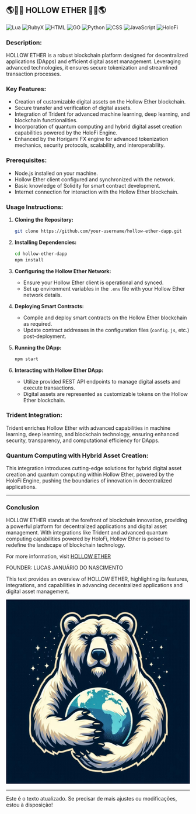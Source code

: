 ## 🌎👨‍💻 HOLLOW ETHER 👨‍💻🌎
![Lua](https://img.shields.io/badge/lua-%232C2D72.svg?style=for-the-badge&logo=lua&logoColor=white)
![RubyX](https://img.shields.io/badge/rubyX-%23CC342D.svg?style=for-the-badge&logo=rubyX&logoColor=white)
![HTML](https://img.shields.io/badge/html5-%23E34F26.svg?style=for-the-badge&logo=html5&logoColor=white)
![GO](https://img.shields.io/badge/go-%2300ADD8.svg?style=for-the-badge&logo=go&logoColor=white)
![Python](https://img.shields.io/badge/python-%233776AB.svg?style=for-the-badge&logo=python&logoColor=white)
![CSS](https://img.shields.io/badge/css3-%231572B6.svg?style=for-the-badge&logo=css3&logoColor=white)
![JavaScript](https://img.shields.io/badge/javascript-%23F7DF1E.svg?style=for-the-badge&logo=javascript&logoColor=black)
![HoloFi](https://img.shields.io/badge/holofi-%2300CED1.svg?style=for-the-badge&logo=holofi&logoColor=white)

### Description:
HOLLOW ETHER is a robust blockchain platform designed for decentralized applications (DApps) and efficient digital asset management. Leveraging advanced technologies, it ensures secure tokenization and streamlined transaction processes.

### Key Features:
- Creation of customizable digital assets on the Hollow Ether blockchain.
- Secure transfer and verification of digital assets.
- Integration of Trident for advanced machine learning, deep learning, and blockchain functionalities.
- Incorporation of quantum computing and hybrid digital asset creation capabilities powered by the HoloFi Engine.
- Enhanced by the Horigami FX engine for advanced tokenization mechanics, security protocols, scalability, and interoperability.

### Prerequisites:
- Node.js installed on your machine.
- Hollow Ether client configured and synchronized with the network.
- Basic knowledge of Solidity for smart contract development.
- Internet connection for interaction with the Hollow Ether blockchain.

### Usage Instructions:

1. **Cloning the Repository:**
   ```sh
   git clone https://github.com/your-username/hollow-ether-dapp.git
   ```

2. **Installing Dependencies:**
   ```sh
   cd hollow-ether-dapp
   npm install
   ```

3. **Configuring the Hollow Ether Network:**
   - Ensure your Hollow Ether client is operational and synced.
   - Set up environment variables in the `.env` file with your Hollow Ether network details.

4. **Deploying Smart Contracts:**
   - Compile and deploy smart contracts on the Hollow Ether blockchain as required.
   - Update contract addresses in the configuration files (`config.js`, etc.) post-deployment.

5. **Running the DApp:**
   ```sh
   npm start
   ```

6. **Interacting with Hollow Ether DApp:**
   - Utilize provided REST API endpoints to manage digital assets and execute transactions.
   - Digital assets are represented as customizable tokens on the Hollow Ether blockchain.

### Trident Integration:
Trident enriches Hollow Ether with advanced capabilities in machine learning, deep learning, and blockchain technology, ensuring enhanced security, transparency, and computational efficiency for DApps.

### Quantum Computing with Hybrid Asset Creation:
This integration introduces cutting-edge solutions for hybrid digital asset creation and quantum computing within Hollow Ether, powered by the HoloFi Engine, pushing the boundaries of innovation in decentralized applications.

---

### Conclusion

HOLLOW ETHER stands at the forefront of blockchain innovation, providing a powerful platform for decentralized applications and digital asset management. With integrations like Trident and advanced quantum computing capabilities powered by HoloFi, Hollow Ether is poised to redefine the landscape of blockchain technology.

For more information, visit [HOLLOW ETHER](https://nscio.vercel.app/)

<p>FOUNDER: LUCAS JANUÁRIO DO NASCIMENTO</p> 

This text provides an overview of HOLLOW ETHER, highlighting its features, integrations, and capabilities in advancing decentralized applications and digital asset management.

<img src="A.jpeg" alt="Hollow Ether Logo">

---

Este é o texto atualizado. Se precisar de mais ajustes ou modificações, estou à disposição!
